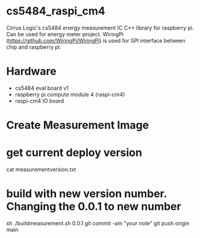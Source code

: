 # cs5484_raspi_cm4
Cirrus Logic's cs5484 energy measurement IC C++ library for raspberry pi. Can be used for energy meter project. WiringPi (https://github.com/WiringPi/WiringPi) is used for SPI interface between chip and raspberry pi.<br />

# Hardware
- cs5484 eval board v1
- raspberry pi compute module 4 (raspi-cm4)
- raspi-cm4 IO board


# Create Measurement Image
# get current deploy version
cat measurementversion.txt
# build with new version number. Changing the 0.0.1 to new number
sh ./buildmeasurement.sh 0.0.1
git commit -am "your note"
git push origin main

